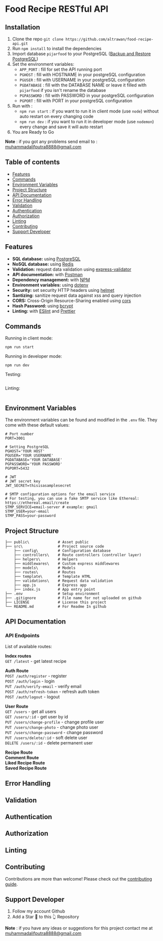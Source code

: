 # Food Recipe RESTful API

## Installation
1. Clone the repo ```git clone https://github.com/altrawan/food-recipe-api.git```
2. Run ```npm install``` to install the dependencies
3. Import database ```pijarfood``` to your PostgreSQL ([Backup and Restore PostgreSQL](https://www.postgresql.org/docs/8.1/backup.html#BACKUP-DUMP-RESTORE))
4. Set the environment variables:
    - ```APP_PORT``` : fill for set the API running port
    - ```PGHOST``` : fill with HOSTNAME in your postgreSQL configuration
    - ```PGUSER``` : fill with USERNAME in your postgreSQL configuration
    - ```PGDATABASE``` : fill with the DATABASE NAME or leave it filled with ```pijarfood``` if you isn't rename the database
    - ```PGPASSWORD``` : fill with PASSWORD in your postgreSQL configuration
    - ```PGPORT``` : fill with PORT in your postgreSQL configuration
5. Run with :
    - ```npm run start``` : if you want to run it in client mode (use ```node```) without auto restart on every changing code
    - ```npm run dev``` :  if you want to run it in developer mode (use ```nodemon```) every change and save it will auto restart
6. You are Ready to Go

<b>Note</b> : if you got any problems send email to : <a>muhammadalifputra8888@gmail.com</a>

## Table of contents
- [Features](#Features)
- [Commands](#Commands)
- [Environment Variables](#Environment-Variables)
- [Project Structure](#Project-Structure)
- [API Documentation](#API-Documentation)
- [Error Handling](#Error-Handling)
- [Validation](#Validation)
- [Authentication](#Authentication)
- [Authorization](#Authorization)
- [Linting](#Linting)
- [Contributing](#Contributing)
- [Support Developer](#Support-Developer)
    
## Features
- **SQL database:** using [PostgreSQL](https://www.postgresql.org/)
- **NoSQL database:** using [Redis](https://redis.io/)
- **Validation:** request data validation using [express-validator](https://express-validator.github.io/docs/)
- **API documentation:** with [Postman](https://www.postman.com/)
- **Dependency management:** with [NPM](https://www.npmjs.com/)
- **Environment variables:** using [dotenv](https://github.com/motdotla/dotenv)
- **Security:** set security HTTP headers using [helmet](https://helmetjs.github.io/)
- **Santizing:** sanitize request data against xss and query injection
- **CORS:** Cross-Origin Resource-Sharing enabled using [cors](https://github.com/expressjs/cors)
- **Hash Password:** using [bcrypt](https://github.com/kelektiv/node.bcrypt.js)
- **Linting:** with [ESlint](https://eslint.org/) and [Prettier](https://prettier.io/)

## Commands
Running in client mode:
```
npm run start
```
Running in developer mode:
```
npm run dev
```
Testing:
```

```
Linting:
```

```

## Environment Variables
The environment variables can be found and modified in the ```.env``` file. They come with these default values:
```
# Port number
PORT=3001

# Setting PostgreSQL
PGHOST='YOUR HOST'
PGUSER='YOUR USERNAME'
PGDATABASE='YOUR DATABASE'
PGPASSWORD='YOUR PASSWORD'
PGPORT=5432

# JWT
# JWT secret key
JWT_SECRET=thisisasamplesecret

# SMTP configuration options for the email service
# For testing, you can use a fake SMTP service like Ethereal: https://ethereal.email/create
STMP_SERVICE=email-server # example: gmail
STMP_USER=your-email
STMP_PASS=your-password
```

## Project Structure
```
├── public\             # Asset public
├── src\                # Project source code
    ├── config\         # Configuration database
    ├── controllers\    # Route controllers (controller layer)
    ├── helpers\        # Helpers
    ├── middlewares\    # Custom express middlewares
    ├── models\         # Models
    ├── routes\         # Routes
    ├── template\       # Template HTML
    ├── validations\    # Request data validation
    ├── app.js          # Express app
    ├── index.js        # App entry point
├── .env                # Setup environment
├── .gitignore          # File name for not uploaded on github
├── LICENSE             # License this project
└── README.md           # For Readme In github
```

## API Documentation
### API Endpoints
List of available routes:

**Index routes**\
```GET /latest``` - get latest recipe

**Auth Route**\
```POST /auth/register``` - register\
```POST /auth/login``` - login\
```PUT /auth/verify-email``` - verify email\
```POST /auth/refresh-token``` - refresh auth token\
```POST /auth/logout``` - logout

**User Route**\
```GET /users``` - get all users\
```GET /users/:id``` - get user by id\
```PUT /users/change-profile``` - change profile user\
```PUT /users/change-photo``` - change photo user\
```PUT /users/change-password``` - change password\
```PUT /users/delete/:id``` - soft delete user\
```DELETE /users/:id``` - delete permanent user

**Recipe Route**\
**Comment Route**\
**Liked Recipe Route**\
**Saved Recipe Route**

## Error Handling

## Validation

## Authentication

## Authorization

## Linting

## Contributing
Contributions are more than welcome! Please check out the [contributing guide](https://github.com/altrawan/food-recipe-api/blob/master/CONTRIBUTING.md).

## Support Developer
1. Follow my account Github
2. Add a Star 🌟 to this 👆 Repository

<b>Note</b> : if you have any ideas or suggestions for this project contact me at muhammadalifputra8888@gmail.com

<!--
## Tools and Technologies
![JavaScript](https://img.shields.io/badge/javascript-%23323330.svg?style=for-the-badge&logo=javascript&logoColor=%23F7DF1)
![NodeJS](https://img.shields.io/badge/node.js-6DA55F?style=for-the-badge&logo=node.js&logoColor=white)
![Express.js](https://img.shields.io/badge/express.js-%23404d59.svg?style=for-the-badge&logo=express&logoColor=%2361DAFB)
![NPM](https://img.shields.io/badge/NPM-%23000000.svg?style=for-the-badge&logo=npm&logoColor=white)
![Postgres](https://img.shields.io/badge/postgres-%23316192.svg?style=for-the-badge&logo=postgresql&logoColor=white)
![Visual Studio Code](https://img.shields.io/badge/Visual%20Studio%20Code-0078d7.svg?style=for-the-badge&logo=visual-studio-code&logoColor=white)
![Postman](https://img.shields.io/badge/Postman-FF6C37?style=for-the-badge&logo=postman&logoColor=white)

## Packages Included
- NPM dependencies

    ![](https://img.shields.io/badge/bcrypt-v5.0.1-blue)
    ![](https://img.shields.io/badge/body--parser-v1.19.2-blue)
    ![](https://img.shields.io/badge/cors-v2.8.5-blue)
    ![](https://img.shields.io/badge/dotenv-v16.0.0-blue)
    ![](https://img.shields.io/badge/express-v4.17.3-blue)
    ![](https://img.shields.io/badge/express--validator-v5.3.1-blue)
    ![](https://img.shields.io/badge/helmet-v5.0.2-blue)
    ![](https://img.shields.io/badge/pg-v8.7.3-blue)
    ![](https://img.shields.io/badge/uuid-v8.3.2-blue)
    ![](https://img.shields.io/badge/xss--clean-v0.1.1-blue)
- NPM devDependencies
    
    ![](https://img.shields.io/badge/eslint-v8.11.0-brightgreen)
    ![](https://img.shields.io/badge/eslint--config--airbnb--base-v15.0.0-brightgreen)
    ![](https://img.shields.io/badge/eslint--plugin--import-v2.25.4-brightgreen)
    ![](https://img.shields.io/badge/nodemon-v2.0.15-brightgreen)

## Instructions to Use
1. Run ```npm install``` to install packages required
2. Import database ```pijarfood``` to your PostgreSQL ([Backup and Restore PostgreSQL](https://www.postgresql.org/docs/8.1/backup.html#BACKUP-DUMP-RESTORE))
3. Rename ".env example" file to ".env" and set ".env" file in root:
    - ```APP_PORT``` : fill for set the API running port
    - ```PGHOST``` : fill with HOSTNAME in your postgreSQL configuration
    - ```PGUSER``` : fill with USERNAME in your postgreSQL configuration
    - ```PGDATABASE``` : fill with the DATABASE NAME or leave it filled with ```pijarfood``` if you isn't rename the database
    - ```PGPASSWORD``` : fill with PASSWORD in your postgreSQL configuration
    - ```PGPORT``` : fill with PORT in your postgreSQL configuration
4. Run with :
    - ```npm run start``` : if you want to run it in client mode (use ```node```) without auto restart on every changing code
    - ```npm run dev``` :  if you want to run it in developer mode (use ```nodemon```) every change and save it will auto restart
5. You are Ready to Go

<b>Note</b> : DM on <a>discord</a> if you got any problems or email : <a>muhammadalifputra8888@gmail.com</a>

## Documentations

- Flowchart
    - Flowchart Flow Backend\
        [https://drive.google.com/file/d/1Eqtv8oM9QdhSHDFXTcA9BJ7uzCZy5nLk/view?usp=sharing](https://drive.google.com/file/d/1Eqtv8oM9QdhSHDFXTcA9BJ7uzCZy5nLk/view?usp=sharing)
    - Flowchart Food Recipe Application\
        [https://drive.google.com/file/d/1Xi513noYtrvLAQV1w4us84YeVlqIpJ8Y/view?usp=sharing](https://drive.google.com/file/d/1Xi513noYtrvLAQV1w4us84YeVlqIpJ8Y/view?usp=sharing
)
- Database<br>
    [https://drive.google.com/file/d/1efaqywqW42Rlf4-2Wf-NJhFtFiWRBFqG/view?usp=sharing](https://drive.google.com/file/d/1efaqywqW42Rlf4-2Wf-NJhFtFiWRBFqG/view?usp=sharing)
- Postman<br>
    [https://www.postman.com/collections/1e44db0bfaa83e49d791](https://www.postman.com/collections/1e44db0bfaa83e49d791)
- Microsoft Power Point Slide Persentation<br>
    [https://docs.google.com/presentation/d/1KkLHU3mD1022GCdS39r_GaWXMMovH0nc](https://docs.google.com/presentation/d/1KkLHU3mD1022GCdS39r_GaWXMMovH0nc)

## Contributing
Pull requests are welcome. For major changes, please open an issue first to discuss what you would like to change.

Please make sure to update tests as appropriate.
